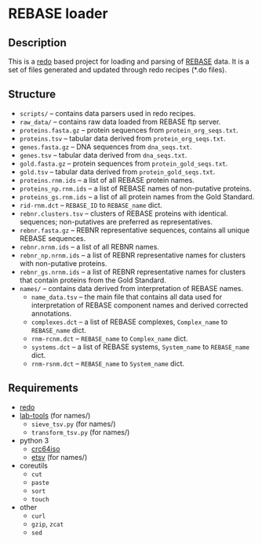 # REBASE loader

## Description

This is a [redo](https://redo.readthedocs.io) based project for loading and
parsing of [REBASE](http://rebase.neb.com) data.
It is a set of files generated and updated through redo recipes (\*.do files).

## Structure

 *  `scripts/` – contains data parsers used in redo recipes.
 *  `raw_data/` – contains raw data loaded from REBASE ftp server.
 *  `proteins.fasta.gz` – protein sequences from `protein_org_seqs.txt`.
 *  `proteins.tsv` – tabular data derived from `protein_org_seqs.txt`.
 *  `genes.fasta.gz` – DNA sequences from `dna_seqs.txt`.
 *  `genes.tsv` – tabular data derived from `dna_seqs.txt`.
 *  `gold.fasta.gz` – protein sequences from `protein_gold_seqs.txt`.
 *  `gold.tsv` – tabular data derived from `protein_gold_seqs.txt`.
 *  `proteins.rnm.ids` – a list of all REBASE protein names.
 *  `proteins_np.rnm.ids` – a list of REBASE names of non-putative proteins.
 *  `proteins_gs.rnm.ids` – a list of all protein names from the Gold Standard.
 *  `rid-rnm.dct` – `REBASE_ID` to `REBASE_name` dict.
 *  `rebnr.clusters.tsv` – clusters of REBASE proteins with identical.
    sequences; non-putatives are preferred as representatives.
 *  `rebnr.fasta.gz` – REBNR representative sequences, contains all
    unique REBASE sequences.
 *  `rebnr.nrnm.ids` – a list of all REBNR names.
 *  `rebnr_np.nrnm.ids` – a list of REBNR representative names for clusters
     with non-putative proteins.
 *  `rebnr_gs.nrnm.ids` – a list of REBNR representative names for clusters
     that contain proteins from the Gold Standard.
 *  `names/` – contains data derived from interpretation of REBASE names.
     *  `name_data.tsv` – the main file that contains all data used for
        interpretation of REBASE component names and derived corrected
        annotations.
     *  `complexes.dct` – a list of REBASE complexes, `Complex_name` to
        `REBASE_name` dict.
     *  `rnm-rcnm.dct` – `REBASE_name` to `Complex_name` dict.
     *  `systems.dct` – a list of REBASE systems, `System_name` to
        `REBASE_name` dict.
     *  `rnm-rsnm.dct` – `REBASE_name` to `System_name` dict.

## Requirements

 *  [redo](https://redo.readthedocs.io)
 *  [lab-tools](https://github.com/isrusin/lab-tools) (for names/)
     -  `sieve_tsv.py` (for names/)
     -  `transform_tsv.py` (for names/)
 *  python 3
     -  [crc64iso](https://pypi.org/project/crc64iso)
     -  [etsv](https://github.com/isrusin/etsv) (for names/)
 *  coreutils
     -  `cut`
     -  `paste`
     -  `sort`
     -  `touch`
 *  other
     -  `curl`
     -  `gzip`, `zcat`
     -  `sed`
